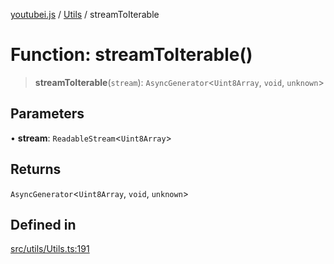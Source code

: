 [youtubei.js](../../../README.md) / [Utils](../README.md) / streamToIterable

# Function: streamToIterable()

> **streamToIterable**(`stream`): `AsyncGenerator`\<`Uint8Array`, `void`, `unknown`\>

## Parameters

• **stream**: `ReadableStream`\<`Uint8Array`\>

## Returns

`AsyncGenerator`\<`Uint8Array`, `void`, `unknown`\>

## Defined in

[src/utils/Utils.ts:191](https://github.com/LuanRT/YouTube.js/blob/4ae0cc5c523a2080e68d6c0c1437c78fe318ea30/src/utils/Utils.ts#L191)
